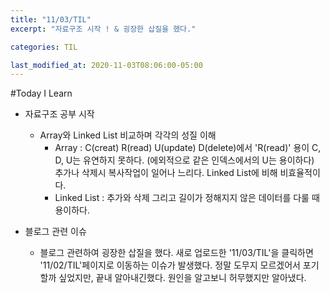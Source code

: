 ```yaml
---
title: "11/03/TIL"
excerpt: "자료구조 시작 ! & 굉장한 삽질을 했다."

categories: TIL

last_modified_at: 2020-11-03T08:06:00-05:00
---
```


#Today I Learn  
  
- 자료구조 공부 시작  
    - Array와 Linked List 비교하며 각각의 성질 이해  
        - Array : C(creat) R(read) U(update) D(delete)에서 'R(read)' 용이 C, D, U는 유연하지 못하다. (에외적으로 같은 인덱스에서의 U는 용이하다)  
        추가나 삭제시 복사작업이 일어나 느리다. Linked List에 비해 비효율적이다.
        - Linked List : 추가와 삭제 그리고 길이가 정해지지 않은 데이터를 다룰 때 용이하다.  

- 블로그 관련 이슈  
    -  블로그 관련하여 굉장한 삽질을 했다. 새로 업로드한 '11/03/TIL'을 클릭하면 '11/02/TIL'페이지로 이동하는 이슈가 발생했다. 정말 도무지 모르겠어서 포기할까 싶었지만, 끝내 알아내긴했다. 원인을 알고보니 허무했지만 알아냈다.